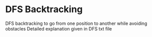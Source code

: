 # DFS Backtracking
DFS backtracking to go from one position to another while avoiding obstacles
Detailed explanation given in DFS txt file
